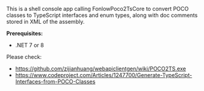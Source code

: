 This is a shell console app calling FonlowPoco2TsCore to convert POCO classes to TypeScript interfaces and enum types, along with doc comments stored in XML of the assembly.

**Prerequisites:**

* .NET 7 or 8

Please check:

* https://github.com/zijianhuang/webapiclientgen/wiki/POCO2TS.exe
* https://www.codeproject.com/Articles/1247700/Generate-TypeScript-Interfaces-from-POCO-Classes
